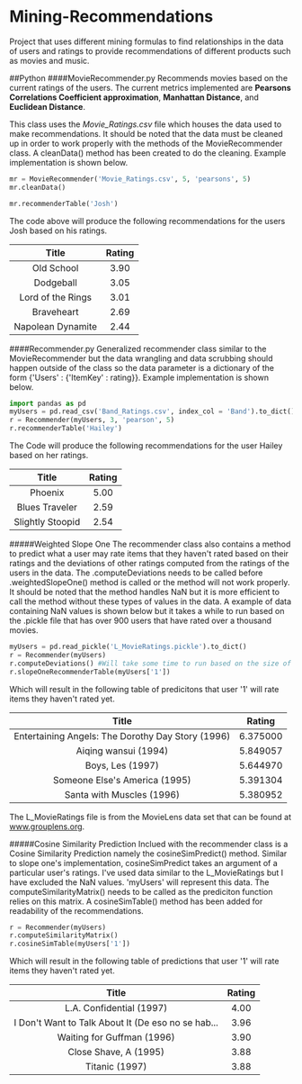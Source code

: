 # Mining-Recommendations
Project that uses different mining formulas to find relationships in the data of users and ratings to provide recommendations of different products such as movies and music. 

##Python
####MovieRecommender.py
Recommends movies based on the current ratings of the users. The current metrics implemented are **Pearsons Correlations Coefficient approximation**, **Manhattan Distance**, and **Euclidean Distance**.

This class uses the *Movie_Ratings.csv* file which houses the data used to make recommendations. It should be noted that the data must be cleaned up in order to work properly with the methods of the MovieRecommender class. A cleanData() method has been created to do the cleaning. Example implementation is shown below.

```python
mr = MovieRecommender('Movie_Ratings.csv', 5, 'pearsons', 5)
mr.cleanData()

mr.recommenderTable('Josh')
```
The code above will produce the following recommendations for the users Josh based on his ratings.

|Title   |     Rating|
|:--------:|:-----------:|
|Old School          | 3.90|
|Dodgeball           | 3.05|
|Lord of the Rings   | 3.01|
|Braveheart          | 2.69|
|Napolean Dynamite   | 2.44|

####Recommender.py
Generalized recommender class similar to the MovieRecommender but the data wrangling and data scrubbing should happen outside of the class so the data parameter is a dictionary of the form {'Users' : {'ItemKey' : rating}}. Example implementation is shown below.
```python
import pandas as pd
myUsers = pd.read_csv('Band_Ratings.csv', index_col = 'Band').to_dict()
r = Recommender(myUsers, 3, 'pearson', 5)
r.recommenderTable('Hailey')
```
The Code will produce the following recommendations for the user Hailey based on her ratings.
                 
|Title           |  Rating |
|:--------------:|:--------:|
|Phoenix          |  5.00 |
|Blues Traveler   |  2.59 |
|Slightly Stoopid |  2.54 |

#####Weighted Slope One
The recommender class also contains a method to predict what a user may rate items that they haven't rated based on their ratings and the deviations of other ratings computed from the ratings of the users in the data. The .computeDeviations needs to be called before .weightedSlopeOne() method is called or the method will not work properly. It should be noted that the method handles NaN but it is more efficient to call the method without these types of values in the data. A example of data containing NaN values is shown below but it takes a while to run based on the .pickle file that has over 900 users that have rated over a thousand movies.
```python
myUsers = pd.read_pickle('L_MovieRatings.pickle').to_dict()
r = Recommender(myUsers)
r.computeDeviations() #Will take some time to run based on the size of L_MovieRatings.pickle
r.slopeOneRecommenderTable(myUsers['1'])
```
Which will result in the following table of predicitons that user '1' will rate items they haven't rated yet.

|Title                                            |  Rating  |
|:-----------------------------------------------:|:--------:|                                                      
|Entertaining Angels: The Dorothy Day Story (1996)|  6.375000|
|Aiqing wansui (1994)                             |  5.849057|
|Boys, Les (1997)                                 |  5.644970|
|Someone Else's America (1995)                    |  5.391304|
|Santa with Muscles (1996)                        |  5.380952|

The L_MovieRatings file is from the MovieLens data set that can be found at www.grouplens.org.

#####Cosine Similarity Prediction
Inclued with the recommender class is a Cosine Similarity Prediction namely the cosineSimPredict() method. Similar to slope one's implementation, cosineSimPredict takes an argument of a particular user's ratings. I've used data similar to the L_MovieRatings but I have excluded the NaN values. 'myUsers' will represent this data. The computeSimilarityMatrix() needs to be called as the prediciton function relies on this matrix. A cosineSimTable() method has been added for readability of the recommendations.
```python
r = Recommender(myUsers)
r.computeSimilarityMatrix()
r.cosineSimTable(myUsers['1'])
```
Which will result in the following table of predictions that user '1' will rate items they haven't rated yet.

|Title                                               |Rating|
|:--------------------------------------------------:|:----:|                                                 
|L.A. Confidential (1997)                            | 4.00 |
|I Don't Want to Talk About It (De eso no se hab...  | 3.96 |
|Waiting for Guffman (1996)                          | 3.90 |
|Close Shave, A (1995)                               | 3.88 |
|Titanic (1997)                                      | 3.88 |
